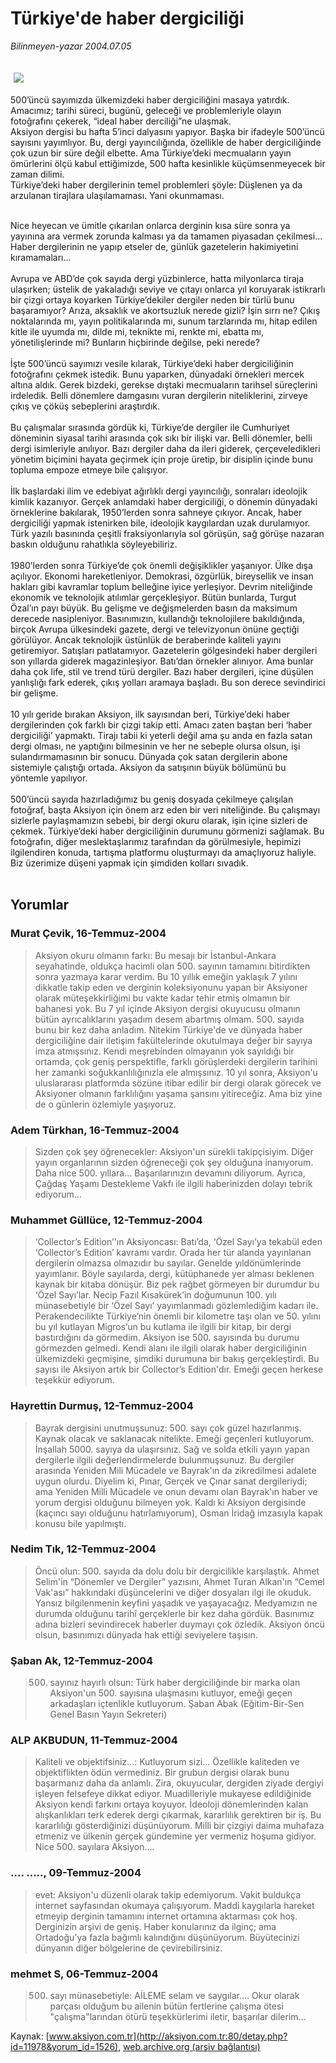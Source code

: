 # Türkiye'de haber dergiciliği

*Bilinmeyen-yazar 2004.07.05*

<div bgcolor="#FFFEF6">
 <font>
  <img border="0" height="1" src="/web/20060103203155im_/http://aksiyon.com.tr/images/blank.gif"/>
 </font>
 <font class="content">
  <p>
   <img border="0" hspace="5" src="http://web.archive.org/web/20060103203155im_/http://www.aksiyon.com.tr/resim/500/48.jpg" vspace="5"/>
  </p>
 </font>
 <font class="content">
  500’üncü sayımızda ülkemizdeki haber dergiciliğini masaya yatırdık. Amacımız; tarihi süreci, bugünü, geleceği ve problemleriyle olayın fotoğrafını çekerek, “ideal haber derciliği”ne ulaşmak.
  <br>
   Aksiyon dergisi bu hafta 5’inci dalyasını yapıyor. Başka bir ifadeyle 500’üncü sayısını yayımlıyor. Bu, dergi yayıncılığında, özellikle de haber dergiciliğinde çok uzun bir süre değil elbette. Ama Türkiye’deki mecmuaların yayın ömürlerini ölçü kabul ettiğimizde, 500 hafta kesinlikle küçümsenmeyecek bir zaman dilimi.
   <br>
    Türkiye’deki haber dergilerinin temel problemleri şöyle: Düşlenen ya da arzulanan tirajlara ulaşılamaması. Yani okunmaması.
   </br>
  </br>
 </font>
 <p>
  <font class="content">
   Nice heyecan ve ümitle çıkarılan onlarca derginin kısa süre sonra ya yayınına ara vermek zorunda kalması ya da tamamen piyasadan çekilmesi... Haber dergilerinin ne yapıp etseler de, günlük gazetelerin hakimiyetini kıramamaları...
   <br/>
   <br/>
   Avrupa ve ABD’de çok sayıda dergi yüzbinlerce, hatta milyonlarca tiraja ulaşırken; üstelik de yakaladığı seviye ve çıtayı onlarca yıl koruyarak istikrarlı bir çizgi ortaya koyarken Türkiye’dekiler dergiler neden bir türlü bunu başaramıyor? Arıza, aksaklık ve akortsuzluk nerede gizli? İşin sırrı ne? Çıkış noktalarında mı, yayın politikalarında mı, sunum tarzlarında mı, hitap edilen kitle ile uyumda mı, dilde mi, teknikte mi, renkte mi, ebatta mı, yönetilişlerinde mi? Bunların hiçbirinde değilse, peki nerede?
   <br/>
   <br/>
   İşte 500’üncü sayımızı vesile kılarak, Türkiye’deki haber dergiciliğinin fotoğrafını çekmek istedik. Bunu yaparken, dünyadaki örnekleri mercek altına aldık. Gerek bizdeki, gerekse dıştaki mecmuaların tarihsel süreçlerini irdeledik. Belli dönemlere damgasını vuran dergilerin niteliklerini, zirveye çıkış ve çöküş sebeplerini araştırdık.
   <br/>
   <br/>
   Bu çalışmalar sırasında gördük ki, Türkiye’de dergiler ile Cumhuriyet döneminin siyasal tarihi arasında çok sıkı bir ilişki var. Belli dönemler, belli dergi isimleriyle anılıyor. Bazı dergiler daha da ileri giderek, çerçeveledikleri yönetim biçimini hayata geçirmek için proje üretip, bir disiplin içinde bunu topluma empoze etmeye bile çalışıyor.
   <br/>
   <br/>
   İlk başlardaki ilim ve edebiyat ağırlıklı dergi yayıncılığı, sonraları ideolojik kimlik kazanıyor. Gerçek anlamdaki haber dergiciliği, o dönemin dünyadaki örneklerine bakılarak, 1950’lerden sonra sahneye çıkıyor. Ancak, haber dergiciliği yapmak istenirken bile, ideolojik kaygılardan uzak durulamıyor. Türk yazılı basınında çeşitli fraksiyonlarıyla sol görüşün, sağ görüşe nazaran baskın olduğunu rahatlıkla söyleyebiliriz.
   <br/>
   <br/>
   1980’lerden sonra Türkiye’de çok önemli değişiklikler yaşanıyor. Ülke dışa açılıyor. Ekonomi hareketleniyor. Demokrasi, özgürlük, bireysellik ve insan hakları gibi kavramlar toplum belleğine iyice yerleşiyor. Devrim niteliğinde ekonomik ve teknolojik atılımlar gerçekleşiyor. Bütün bunlarda, Turgut Özal’ın payı büyük. Bu gelişme ve değişmelerden basın da maksimum derecede nasipleniyor. Basınımızın, kullandığı teknolojilere bakıldığında, birçok Avrupa ülkesindeki gazete, dergi ve televizyonun önüne geçtiği görülüyor. Ancak teknolojik üstünlük de beraberinde kaliteli yayını getiremiyor. Satışları patlatamıyor. Gazetelerin gölgesindeki haber dergileri son yıllarda giderek magazinleşiyor. Batı’dan örnekler alınıyor. Ama bunlar daha çok life, stil ve trend türü dergiler. Bazı haber dergileri, içine düşülen yanlışlığı fark ederek, çıkış yolları aramaya başladı. Bu son derece sevindirici bir gelişme.
   <br/>
   <br/>
   10 yılı geride bırakan Aksiyon, ilk sayısından beri, Türkiye’deki haber dergilerinden çok farklı bir çizgi takip etti. Amacı zaten baştan beri ‘haber dergiciliği’ yapmaktı. Tirajı tabii ki yeterli değil ama şu anda en fazla satan dergi olması, ne yaptığını bilmesinin ve her ne sebeple olursa olsun, işi sulandırmamasının bir sonucu. Dünyada çok satan dergilerin abone sistemiyle çalıştığı ortada. Aksiyon da satışının büyük bölümünü bu yöntemle yapılıyor.
   <br/>
   <br/>
   500’üncü sayıda hazırladığımız bu geniş dosyada çekilmeye çalışılan fotoğraf, başta Aksiyon için önem arz eden bir veri niteliğinde. Bu çalışmayı sizlerle paylaşmamızın sebebi, bir dergi okuru olarak, işin içine sizleri de çekmek. Türkiye’deki haber dergiciliğinin durumunu görmenizi sağlamak. Bu fotoğrafın, diğer meslektaşlarımız tarafından da görülmesiyle, hepimizi ilgilendiren konuda, tartışma platformu oluşturmayı da amaçlıyoruz haliyle. Biz üzerimize düşeni yapmak için şimdiden kolları sıvadık.
   <br/>
  </font>
  <br/>
  <!---- YAZI SONU ----------->
 </p>
</div>


## Yorumlar

### Murat Çevik, 16-Temmuz-2004
> Aksiyon okuru olmanın farkı: 
> Bu mesajı bir İstanbul-Ankara seyahatinde, oldukça hacimli olan 500. sayının tamamını bitirdikten sonra yazmaya karar verdim. Bu 10 yıllık emeğin yaklaşık 7 yılını dikkatle takip eden ve derginin koleksiyonunu yapan bir Aksiyoner olarak müteşekkirliğimi bu vakte kadar tehir etmiş olmamın bir bahanesi yok. Bu 7 yıl içinde Aksiyon dergisi okuyucusu olmanın bütün ayrıcalıklarını yaşadım desem abartmış olmam. 500. sayıda bunu bir kez daha anladım. Nitekim Türkiye'de ve dünyada haber dergiciliğine dair iletişim fakültelerinde okutulmaya değer bir sayıya imza atmışsınız. Kendi meşrebinden olmayanın yok sayıldığı bir ortamda, çok geniş perspektifle, farklı görüşlerdeki dergilerin tarihini her zamanki soğukkanlılığınızla ele almışsınız. 10 yıl sonra, Aksiyon'u uluslararası platformda sözüne itibar edilir bir dergi olarak görecek ve Aksiyoner olmanın farklılığını yaşama şansını yitireceğiz. Ama biz yine de o günlerin özlemiyle yaşıyoruz.

### Adem Türkhan, 16-Temmuz-2004
> Sizden çok şey öğrenecekler: 
> Aksiyon'un  sürekli takipçisiyim. Diğer yayın organlarının sizden öğreneceği çok şey olduğuna inanıyorum. Daha nice 500. yıllara... Başarılarınızın devamını diliyorum. Ayrıca, Çağdaş Yaşamı Destekleme Vakfı ile ilgili haberinizden dolayı tebrik ediyorum...

### Muhammet Güllüce, 12-Temmuz-2004
> ‘Collector’s Edition’'ın Aksiyoncası: 
> Batı’da, ‘Özel Sayı’ya tekabül eden ‘Collector’s Edition’ kavramı vardır. Orada her tür alanda yayınlanan dergilerin olmazsa olmazıdır bu sayılar. Genelde yıldönümlerinde yayımlanır. Böyle sayılarda, dergi, kütüphanede yer alması beklenen kaynak bir kitaba dönüşür. Biz pek rağbet görmeyen bir durumdur bu ‘Özel Sayı’lar. Necip Fazıl Kısakürek’in doğumunun 100. yılı münasebetiyle bir ‘Özel Sayı’ yayımlanmadı gözlemlediğim kadarı ile. Perakendecilikte Türkiye’nin önemli bir kilometre taşı olan ve 50. yılını bu yıl kutlayan Migros’un bu kutlama ile ilgili bir kitap, bir dergi bastırdığını da görmedim. Aksiyon ise 500. sayısında bu durumu görmezden gelmedi. Kendi alanı ile ilgili olarak haber dergiciliğinin ülkemizdeki geçmişine, şimdiki durumuna bir bakış gerçekleştirdi. Bu sayısı ile Aksiyon artık bir Collector’s Edition'dır. Emeği geçen herkese teşekkür ediyorum.

### Hayrettin Durmuş, 12-Temmuz-2004
> Bayrak dergisini unutmuşsunuz: 
> 500. sayı çok güzel hazırlanmış. Kaynak olacak ve saklanacak nitelikte. Emeği geçenleri kutluyorum. İnşallah 5000. sayıya da ulaşırsınız. Sağ ve solda etkili yayın yapan dergilerle ilgili değerlendirmelerde bulunmuşsunuz. Bu dergiler arasında Yeniden Mili Mücadele ve Bayrak'ın da zikredilmesi adalete uygun olurdu. Diyelim ki, Pınar, Gerçek ve Çınar sanat dergileriydi; ama Yeniden Milli Mücadele ve onun devamı olan Bayrak'ın haber ve yorum dergisi olduğunu bilmeyen yok. Kaldı ki Aksiyon dergisinde (kaçıncı sayı olduğunu hatırlamıyorum), Osman İridağ imzasıyla kapak konusu bile yapılmıştı.

### Nedim Tık, 12-Temmuz-2004
> Öncü olun: 
> 500. sayıda da dolu dolu bir dergicilikle karşılaştık. Ahmet Selim'in “Dönemler ve Dergiler” yazısını, Ahmet Turan Alkan'ın “Cemel Vak'ası” hakkındaki düşüncelerini ve diğer dosyaları ilgi ile okuduk. Yansız bilgilenmenin keyfini yaşadık ve yaşayacağız. Medyamızın ne durumda olduğunu tarihî gerçeklerle bir kez daha gördük. Basınımız adına bizleri sevindirecek haberler duymayı çok özledik. Aksiyon öncü olsun, basınımızı  dünyada hak ettiği seviyelere taşısın.

### Şaban Ak, 12-Temmuz-2004
> 500. sayınız hayırlı olsun: 
> Türk haber dergiciliğinde bir marka olan Aksiyon'un 500. sayısına ulaşmasını kutluyor, emeği geçen arkadaşları içtenlikle kutluyorum.         Şaban Abak (Eğitim-Bir-Sen Genel Basın Yayın Sekreteri)

### ALP AKBUDUN, 11-Temmuz-2004
> Kaliteli ve objektifsiniz...: 
> Kutluyorum sizi... Özellikle kaliteden ve objektiflikten ödün vermediniz. Bir grubun dergisi olarak bunu başarmanız daha da anlamlı. Zira, okuyucular, dergiden ziyade dergiyi işleyen felsefeye dikkat ediyor. Muadilleriyle mukayese edildiğinide Aksiyon kendi farkını ortaya koyuyor. İdeoloji dönemlerinden kalan alışkanlıkları terk ederek dergi çıkarmak, kararlılık gerektiren bir iş. Bu kararlılığı gösterdiğinizi düşünüyorum. Milli bir çizgiyi daima muhafaza etmeniz ve ülkenin gerçek gündemine yer vermeniz hoşuma gidiyor. Nice 500. sayılara Aksiyon....

### .... ....., 09-Temmuz-2004
> evet: 
> Aksiyon'u düzenli olarak takip edemiyorum. Vakit buldukça internet sayfasından okumaya çalışıyorum. Maddi kaygılarla hareket etmeyip derginin tamamını internet ortamına aktarması çok hoş. Derginizin arşivi de geniş. Haber konularınız da ilginç; ama Ortadoğu'ya fazla bağımlı kalındığını düşünüyorum. Büyütecinizi dünyanın diğer bölgelerine de çevirebilirsiniz.

### mehmet S, 06-Temmuz-2004
> 500. sayı münasebetiyle: 
> AİLEME selam ve saygılar.... Okur olarak parçası olduğum bu ailenin bütün fertlerine çalışma ötesi "çalışma"larından ötürü teşekkürlerimi iletir, başarılar dilerim...

Kaynak: [www.aksiyon.com.tr](http://aksiyon.com.tr:80/detay.php?id=11978&yorum_id=1526), [web.archive.org (arşiv bağlantısı)](http://web.archive.org/web/20060103203155/http://aksiyon.com.tr:80/detay.php?id=11978&yorum_id=1526)
